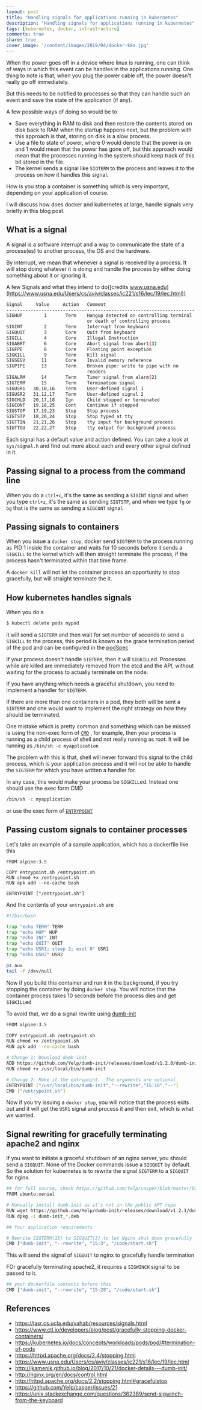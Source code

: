 ```yaml
---
layout: post
title: "Handling signals for applications running in kubernetes"
description: "Handling signals for applications running in kubernetes"
tags: [kubernetes, docker, infrastructure]
comments: true
share: true
cover_image: '/content/images/2019/04/docker-k8s.jpg'
---
```


When the power goes off in a device where linux is running, one can think of ways in which this event can be handles in the applications running. One thing to note is that, when you plug the power cable off, the power doesn't really go off immediately. 

But this needs to be notified to processes so that they can handle such an event and save the state of the application (if any).

A few possible ways of doing so would be to
- Save everything in RAM to disk and then restore the contents stored on disk back to RAM when the startup happens next, but the problem with this approach is that, storing on disk is a slow process.
- Use a file to state of power, where 0 would denote that the power is on and 1 would mean that the power has gone off, but this approach would mean that the processes running in the system should keep track of this bit stored in the file.
- The kernel sends a signal like `SIGTERM` to the process and leaves it to the process on how it handles this signal.

How is you stop a container is something which is very important, depending on your application of course.

I will discuss how does docker and kubernetes at large, handle signals very briefly in this blog post. 

## What is a signal

A signal is a software interrupt and a way to communicate the state of a process(es) to another process, the OS and the hardware. 

By interrupt, we mean that whenever a signal is received by a process. It will stop doing whatever it is doing and handle the process by either doing something about it or ignoring it. 

A few Signals and what they intend to do([credits www.usna.edu](https://www.usna.edu/Users/cs/aviv/classes/ic221/s16/lec/19/lec.html))

```sh
Signal     Value     Action   Comment
----------------------------------------------------------------------
SIGHUP        1       Term    Hangup detected on controlling terminal
                              or death of controlling process
SIGINT        2       Term    Interrupt from keyboard
SIGQUIT       3       Core    Quit from keyboard
SIGILL        4       Core    Illegal Instruction
SIGABRT       6       Core    Abort signal from abort(3)
SIGFPE        8       Core    Floating point exception
SIGKILL       9       Term    Kill signal
SIGSEGV      11       Core    Invalid memory reference
SIGPIPE      13       Term    Broken pipe: write to pipe with no
                              readers
SIGALRM      14       Term    Timer signal from alarm(2)
SIGTERM      15       Term    Termination signal
SIGUSR1   30,10,16    Term    User-defined signal 1
SIGUSR2   31,12,17    Term    User-defined signal 2
SIGCHLD   20,17,18    Ign     Child stopped or terminated
SIGCONT   19,18,25    Cont    Continue if stopped
SIGSTOP   17,19,23    Stop    Stop process
SIGTSTP   18,20,24    Stop    Stop typed at tty
SIGTTIN   21,21,26    Stop    tty input for background process
SIGTTOU   22,22,27    Stop    tty output for background process
```

Each signal has a default value and action defined. You can take a look at `sys/signal.h` and 
find out more about each and every other signal defined in it. 

## Passing signal to a process from the command line

When you do a `ctrl+c`, it's the same as sending a `SIGINT` signal and when you type `ctrl+z`, it's
the same as sending `SIGTSTP`, and when we type `fg` or `bg` that is the same as sending a 
`SIGCONT` signal.

## Passing signals to containers

When you issue a `docker stop`, docker send `SIGTERM` to the process running as PID 1 inside the container
and waits for 10 seconds before it sends a `SIGKILL` to the kernel which will then straight terminate the
process, if the process hasn't terminated within that time frame. 

A `docker kill` will not let the container process an opportunity to stop gracefully, but will straight
terminate the it.

## How kubernetes handles signals

When you do a 

```sh
$ kubectl delete pods mypod
```

it will send a `SIGTERM` and then wait for set number of seconds to send a `SIGKILL` to the process,
this period is known as the grace termination period of the pod and can be configured in the [podSpec](https://kubernetes.io/docs/api-reference/v1.9/#podspec-v1-core)

If your process doesn't handle `SIGTERM`, then it will `SIGKILL`ed. Processes while are killed are 
immediately removed from the etcd and the API, without waiting for the process to actually terminate on the 
node. 

If you have anything which needs a graceful shutdown, you need to implement a handler for `SIGTERM`.

If there are more than one containers in a pod, they both will be sent a `SIGTERM` and one would want
to implement the right strategy on how they should be terminated. 

One mistake which is pretty common and something which can be missed is using the non-exec form of [`CMD`](https://docs.docker.com/engine/reference/builder/#cmd)
, for example, then your process is running as a child process of shell and not really running as root. 
It will be running as `/bin/sh -c myapplication`

The problem with this is that, shell will never forward this signal to the child process, which is your application
process and it will not be able to handle the `SIGTERM` for which you have written a handler for.

In any case, this would make your process be `SIGKILL`ed. Instead one should use the exec form CMD

```sh
/bin/sh -c myapplication
```

or use the exec form of [`ENTRYPOINT`](https://docs.docker.com/engine/reference/builder/#entrypoint)

## Passing custom signals to container processes

Let's take an example of a sample application, which has a dockerfile like this

```
FROM alpine:3.5

COPY entrypoint.sh /entrypoint.sh
RUN chmod +x /entrypoint.sh
RUN apk add --no-cache bash

ENTRYPOINT ["/entrypoint.sh"]
```

And the contents of your `entrypoint.sh` are

```sh
#!/bin/bash

trap "echo TERM" TERM
trap "echo HUP" HUP
trap "echo INT" INT
trap "echo QUIT" QUIT
trap "echo USR1; sleep 2; exit 0" USR1
trap "echo USR2" USR2

ps aux
tail -f /dev/null
```

Now if you build this container and run it in the background, if you try stopping the container
by doing `docker stop`. You will notice that the container process takes 10 seconds before the process 
dies and get `SIGKILL`ed

To avoid that, we do a signal rewrite using [dumb-init](https://github.com/Yelp/dumb-init)

```sh
FROM alpine:3.5

COPY entrypoint.sh /entrypoint.sh
RUN chmod +x /entrypoint.sh
RUN apk add --no-cache bash

# Change 1: Download dumb-init
ADD https://github.com/Yelp/dumb-init/releases/download/v1.2.0/dumb-init_1.2.0_amd64 /usr/local/bin/dumb-init
RUN chmod +x /usr/local/bin/dumb-init

# Change 2: Make it the entrypoint.  The arguments are optional
ENTRYPOINT ["/usr/local/bin/dumb-init","--rewrite","15:10","--"]
CMD ["/entrypoint.sh"]
```

Now if you try issuing a `docker stop`, you will notice that the process exits out and it will get the
`USR1` signal and process it and then exit, which is what we wanted. 

## Signal rewriting for gracefully terminating apache2 and nginx

If you want to initiate a graceful shutdown of an nginx server, you should send a `SIGQUIT`. 
None of the Docker commands issue a `SIGQUIT` by default. So the solution for kubernetes is to 
rewrite the signal `SIGTERM` to a `SIGQUIT` for nginx.


```sh
## for full source, check https://github.com/Yelp/casper/blob/master/Dockerfile.opensource
FROM ubuntu:xenial

# Manually install dumb-init as it's not in the public APT repo
RUN wget https://github.com/Yelp/dumb-init/releases/download/v1.2.1/dumb-init_1.2.1_amd64.deb
RUN dpkg -i dumb-init_*.deb

## Your application requirements

# Rewrite SIGTERM(15) to SIGQUIT(3) to let Nginx shut down gracefully
CMD ["dumb-init", "--rewrite", "15:3", "/code/start.sh"]
```

This will send the signal of `SIGQUIT` to nginx to gracefully handle termination

FOr gracefully terminating apache2, it requires a `SIGWINCH` signal to be passed to it.

```sh
## your dockerfile contents before this
CMD ["dumb-init", "--rewrite", "15:28", "/code/start.sh"]
```

## References

- https://lasr.cs.ucla.edu/vahab/resources/signals.html
- https://www.ctl.io/developers/blog/post/gracefully-stopping-docker-containers/
- https://kubernetes.io/docs/concepts/workloads/pods/pod/#termination-of-pods
- https://httpd.apache.org/docs/2.4/stopping.html
- https://www.usna.edu/Users/cs/aviv/classes/ic221/s16/lec/19/lec.html
- http://jkamenik.github.io/blog/2017/10/21/docker-details---dumb-init/
- http://nginx.org/en/docs/control.html
- http://httpd.apache.org/docs/2.2/stopping.html#gracefulstop
- https://github.com/Yelp/casper/issues/21
- https://unix.stackexchange.com/questions/362389/send-sigwinch-from-the-keyboard